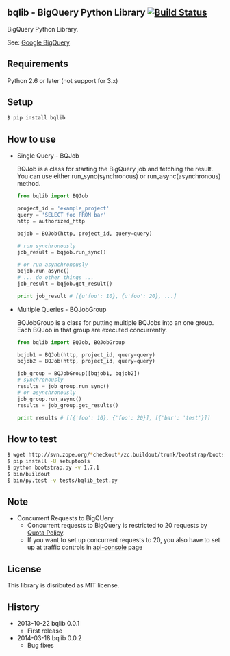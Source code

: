 bqlib - BigQuery Python Library [![Build Status](https://travis-ci.org/addsict/bqlib.png)](https://travis-ci.org/addsict/bqlib)
------------------------------------------------
BigQuery Python Library.

See: [Google BigQuery](https://developers.google.com/bigquery/)

Requirements
-------------
Python 2.6 or later (not support for 3.x)

Setup
-------

```sh
$ pip install bqlib
```

How to use
------------

- Single Query - BQJob

    BQJob is a class for starting the BigQuery job and fetching the result.  
    You can use either run\_sync(synchronous) or run\_async(asynchronous) method.

    ```python
    from bqlib import BQJob
    
    project_id = 'example_project'
    query = 'SELECT foo FROM bar'
    http = authorized_http
    
    bqjob = BQJob(http, project_id, query=query)
    
    # run synchronously
    job_result = bqjob.run_sync()
    
    # or run asynchronously
    bqjob.run_async()
    # ... do other things ...
    job_result = bqjob.get_result()
    
    print job_result # [{u'foo': 10}, {u'foo': 20}, ...]
    ```

- Multiple Queries - BQJobGroup

    BQJobGroup is a class for putting multiple BQJobs into an one group.  
    Each BQJob in that group are executed concurrently.

    ```python
    from bqlib import BQJob, BQJobGroup
    
    bqjob1 = BQJob(http, project_id, query=query)
    bqjob2 = BQJob(http, project_id, query=query)
    
    job_group = BQJobGroup([bqjob1, bqjob2])
    # synchronously
    results = job_group.run_sync()
    # or asynchronously
    job_group.run_async()
    results = job_group.get_results()
    
    print results # [[{'foo': 10}, {'foo': 20}], [{'bar': 'test'}]]
    ```

How to test
----------
```sh
$ wget http://svn.zope.org/*checkout*/zc.buildout/trunk/bootstrap/bootstrap.py
$ pip install -U setuptools
$ python bootstrap.py -v 1.7.1
$ bin/buildout
$ bin/py.test -v tests/bqlib_test.py
```


Note
-----
- Concurrent Requests to BigQUery
    - Concurrent requests to BigQuery is restricted to 20 requests by [Quota Policy](https://developers.google.com/bigquery/docs/quota-policy).
    - If you want to set up concurrent requests to 20, you also have to set up at traffic controls in [api-console](https://code.google.com/apis/console/) page

License
-----------
This library is disributed as MIT license.

History
--------
- 2013-10-22 bqlib 0.0.1
    - First release
- 2014-03-18 bqlib 0.0.2
    - Bug fixes
